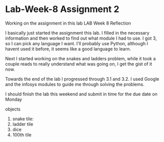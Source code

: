 # Lab-Week-8 Assignment 2
Working on the assignment in this lab
LAB Week 8 Reflection

I basically just started the assignment this lab. I filled in the necessary information and then worked to find out what module I had to use. I got 3, so I can pick any language I want. I'll probably use Python, although I havent used it before, it seems like a good language to learn.

Next I started working on the snakes and ladders problem, while it took a couple reads to really understand what was going on, I get the gist of it now. 

Towards the end of the lab I progressed through 3.1 and 3.2. I used Google and the infosys modules to guide me through solving the problems.

I should finish the lab this weekend and submit in time for the due date on Monday

objects
1) snake tile: 
3) ladder tile
4) dice
5) 100th tile
